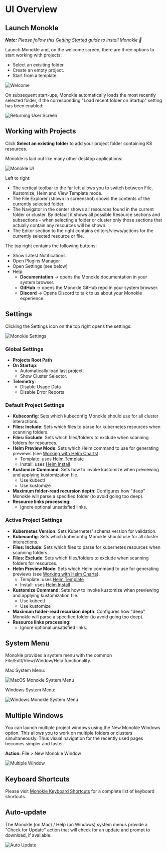 # UI Overview

## **Launch Monokle**

<em>**Note:** Please follow this [Getting Started](getting-started.md) guide to install Monokle 🚀</em>

Launch Monokle and, on the welcome screen, there are three options to start working with projects:

 - Select an exisiting folder.
 - Create an empty project.
 - Start from a template.
 
![Welcome](img/new-user-start-screen.png)

On subsequent start-ups, Monokle automatically loads the most recently selected folder, if the corresponding "Load recent folder on Startup" setting has been enabled:

![Returning User Screen](img/returning-user-start-screen.png)

## **Working with Projects**

Click **Select an existing folder** to add your project folder containing K8 resources. 

Monokle is laid out like many other desktop applications:

![Monokle UI](img/monokle-ui-1.6.0.png)

Left to right:

- The vertical toolbar to the far left allows you to switch between File, Kustomize, Helm and View Template mode.
- The File Explorer (shown in screenshot) shows the contents of the currently selected folder.
- The Navigator in the center shows all resources found in the current folder or cluster. By default it shows all possible
  Resource sections and subsections - when selecting a folder or cluster only those sections that actually contain
  any resources will be shown.
- The Editor section to the right contains editors/views/actions for the currently selected resource or file.

The top right contains the following buttons:

- Show Latest Notifications
- Open Plugins Manager
- Open Settings (see below)
- Help:
    - **Documentation** -> opens the Monokle documentation in your system browser.
    - **GitHub** -> opens the Monokle GitHub repo in your system browser.
    - **Discord** -> Opens Discord to talk to us about your Monokle experience.

## **Settings**

Clicking the Settings icon on the top right opens the settings:

![Monokle Settings](img/monokle-settings-1.6.0.gif)

### **Global Settings** 
  - **Projects Root Path**
  - **On Startup**: 
    - Automatically load last project.
    - Show Cluster Selector.
  - **Telemetry**:
    - Disable Usage Data
    - Disable Error Reports

### **Default Project Settings**  
  - **Kubeconfig**: Sets which kubeconfig Monokle should use for all cluster interactions.
  - **Files: Include**: Sets which files to parse for kubernetes resources when scanning folders.
  - **Files: Exclude**: Sets which files/folders to exclude when scanning folders for resources.
  - **Helm Preview Mode**: Sets which Helm command to use for generating previews (see [Working with Helm Charts](helm.md)).
    - Template: uses [Helm Template](https://helm.sh/docs/helm/helm_template/)
    - Install: uses [Helm Install](https://helm.sh/docs/helm/helm_install/)
  - **Kustomize Command**: Sets how to invoke kustomize when previewing and applying kustomization file.
    - Use kubectl
    - Use kustomize
  - **Maximum folder-read recursion depth**: Configures how "deep" Monokle will parse a specified folder (to avoid going too deep).
  - **Resource links processing**:
    - Ignore optional unsatisfied links.
    
### **Active Project Settings**
  - **Kubernetes Version**: Sets Kubernetes' schema version for validation.
  - **Kubeconfig**: Sets which kubeconfig Monokle should use for all cluster interactions.
  - **Files: Include**: Sets which files to parse for kubernetes resources when scanning folders.
  - **Files: Exclude**: Sets which files/folders to exclude when scanning folders for resources.
  - **Helm Preview Mode**: Sets which Helm command to use for generating previews (see [Working with Helm Charts](helm.md)).
    - Template: uses [Helm Template](https://helm.sh/docs/helm/helm_template/)
    - Install: uses [Helm Install](https://helm.sh/docs/helm/helm_install/)
  - **Kustomize Command**: Sets how to invoke kustomize when previewing and applying kustomization file.
    - Use kubectl
    - Use kustomize
  - **Maximum folder-read recursion depth**: Configures how "deep" Monokle will parse a specified folder (to avoid going too deep).
  - **Resource links processing**:
    - Ignore optional unsatisfied links.

## **System Menu**

Monokle provides a system menu with the common File/Edit/View/Window/Help functionality.

Mac System Menu:

![MacOS Monokle System Menu](img/mac-system-menu-1.5.0.png)

Windows System Menu:

![Windows Monokle System Menu](img/windows-system-menu.png)

## **Multiple Windows**

You can launch multiple project windows using the New Monokle Windows option. This allows you to work on multiple folders or clusters simultaneously. Thus visual navigation for the recently used pages becomes simpler and faster.

**Action:** File > New Monokle Window

![Multiple Window](img/multiple-window-1.6.0.png)

## **Keyboard Shortcuts**

Please visit [Monokle Keyboard Shortcuts](hotkeys.md) for a complete list of keyboard shortcuts.

## **Auto-update**

The Monokle (on Mac) / Help (on Windows) system menus provide a "Check for Update" action that will check for an update
and prompt to download, if available.

![Auto Update](img/monokle-check-for-update.png)
